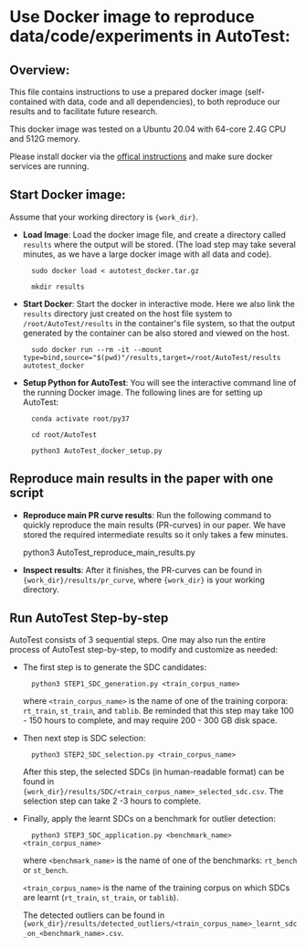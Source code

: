 # Use Docker image to reproduce data/code/experiments in AutoTest:

## Overview:

This file contains instructions to use a prepared docker image (self-contained with data, code and all dependencies), to both reproduce our results and to facilitate future research. 

This docker image was tested on a Ubuntu 20.04 with 64-core 2.4G CPU and 512G memory. 

Please install docker via the [offical instructions](https://docs.docker.com/engine/install/ubuntu/) and make sure docker services are running.


## Start Docker image:
Assume that your working directory is `{work_dir}`.

- **Load Image**: Load the docker image file, and create a directory called `results` where the output will be stored. (The load step may take several minutes, as we have a large docker image with all data and code).

        sudo docker load < autotest_docker.tar.gz

        mkdir results

- **Start Docker**: Start the docker in interactive mode. Here we also link the `results` directory just created on the host file system to `/root/AutoTest/results` in the container's file system, so that the output generated by the container can be also stored and viewed on the host.

        sudo docker run --rm -it --mount type=bind,source="$(pwd)"/results,target=/root/AutoTest/results autotest_docker

- **Setup Python for AutoTest**: You will see the interactive command line of the running Docker image. The following lines are for setting up AutoTest:

        conda activate root/py37

        cd root/AutoTest

        python3 AutoTest_docker_setup.py


## Reproduce main results in the paper with one script

- **Reproduce main PR curve results**: Run the following command to quickly reproduce the main results (PR-curves) in our paper. We have stored the required intermediate results so it only takes a few minutes.

    python3 AutoTest_reproduce_main_results.py 

- **Inspect results**: After it finishes, the PR-curves can be found in `{work_dir}/results/pr_curve`, where `{work_dir}` is your working directory.

## Run AutoTest Step-by-step

AutoTest consists of 3 sequential steps. One may also run the entire process of AutoTest step-by-step, to modify and customize as needed:  



- The first step is to generate the SDC candidates:

        python3 STEP1_SDC_generation.py <train_corpus_name>

    where `<train_corpus_name>` is the name of one of the training corpora: `rt_train`, `st_train`, and `tablib`. 
Be reminded that this step may take 100 - 150 hours to complete, and may require 200 - 300 GB disk space. 

- Then next step is SDC selection:

        python3 STEP2_SDC_selection.py <train_corpus_name>

    After this step, the selected SDCs (in human-readable format) can be found in `{work_dir}/results/SDC/<train_corpus_name>_selected_sdc.csv`.
    The selection step can take 2 -3 hours to complete.

- Finally, apply the learnt SDCs on a benchmark for outlier detection:

        python3 STEP3_SDC_application.py <benchmark_name> <train_corpus_name>

    where `<benchmark_name>` is the name of one of the benchmarks: `rt_bench` or `st_bench`.

    `<train_corpus_name>` is the name of the training corpus on which SDCs are learnt (`rt_train`, `st_train`, or `tablib`). 

    The detected outliers can be found in `{work_dir}/results/detected_outliers/<train_corpus_name>_learnt_sdc_on_<benchmark_name>.csv`.

